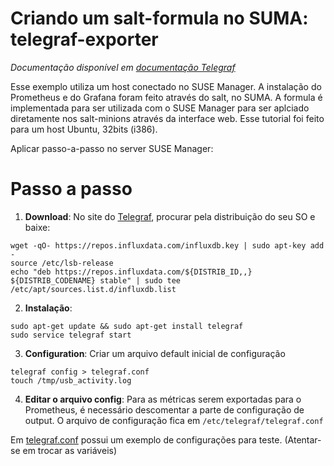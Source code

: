 # Criando um salt-formula no SUMA: telegraf-exporter

*Documentação disponível em <a href="https://docs.influxdata.com/telegraf/v1.14/">documentação Telegraf</a>*

Esse exemplo utiliza um host conectado no SUSE Manager. A instalação do Prometheus e do Grafana foram feito através do salt, no SUMA. A formula é implementada para ser utilizada com o SUSE Manager para ser aplciado diretamente nos salt-minions através da interface web.
Esse tutorial foi feito para um host Ubuntu, 32bits (i386).

Aplicar passo-a-passo no server SUSE Manager:

# Passo a passo
1. **Download**: No site do <a href="https://portal.influxdata.com/downloads/">Telegraf</a>, procurar pela distribuição do seu SO e baixe: 
```
wget -qO- https://repos.influxdata.com/influxdb.key | sudo apt-key add -
source /etc/lsb-release
echo "deb https://repos.influxdata.com/${DISTRIB_ID,,} ${DISTRIB_CODENAME} stable" | sudo tee /etc/apt/sources.list.d/influxdb.list
```

2. **Instalação**: 
```
sudo apt-get update && sudo apt-get install telegraf
sudo service telegraf start
```

3. **Configuration**: Criar um arquivo default inicial de configuração
```
telegraf config > telegraf.conf
touch /tmp/usb_activity.log
```

4. **Editar o arquivo config**: Para as métricas serem exportadas para o Prometheus, é necessário descomentar a parte de configuração de output. O arquivo de configuração fica em ```/etc/telegraf/telegraf.conf```

Em <a href="https://github.com/gbrlins/telegraf-exporter-formula/blob/master/telegraf.conf">telegraf.conf</a> possui um exemplo de configurações para teste. (Atentar-se em trocar as variáveis)

